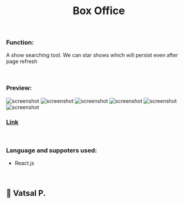 <h1 align="center">Box Office</h1><br />

<h3>Function:</h3>
<p> A show searching tool. We can star shows which will persist even after page refresh</p><br />

<h3>Preview:</h3>
<img src="https://user-images.githubusercontent.com/69387444/126124410-a361cff9-b99d-4780-854c-d3351aebd33e.png" alt="screenshot">
<img src="https://user-images.githubusercontent.com/69387444/126124420-48345aac-4c36-4645-ba10-6e9b1e626b2e.png" alt="screenshot">
<img src="https://user-images.githubusercontent.com/69387444/126124431-cbd1a5c4-a8da-46d6-8fcf-15406634b764.png" alt="screenshot">
<img src="https://user-images.githubusercontent.com/69387444/126124435-ec1e32d8-0909-4baf-bfe9-22c9ebb5cfc0.jpg" alt="screenshot">
<img src="https://user-images.githubusercontent.com/69387444/126124441-36ab8622-d3e8-4d36-9096-c53943baa4a4.jpg" alt="screenshot">
<img src="https://user-images.githubusercontent.com/69387444/126124444-79e8ca92-afaf-4dda-bf79-f79b381f411e.jpg" alt="screenshot">

<br />


<h3><a href="https://vatsal-git.github.io/box-office-app/#/">Link</a></h3><br />

<h3>Language and suppoters used:</h3>
<ul>
  <li>React.js</li>
</ul>  
<br />

<h2>👋 Vatsal P.</h2>
